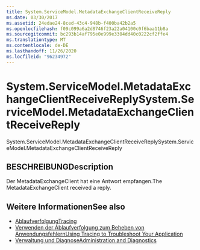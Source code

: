 ```yaml
---
title: System.ServiceModel.MetadataExchangeClientReceiveReply
ms.date: 03/30/2017
ms.assetid: 24edae24-8ced-43c4-948b-f400ba42b2a5
ms.openlocfilehash: f09c099a6a2d8746f23a22a04100c0f6baa11b8a
ms.sourcegitcommit: bc293b14af795e0e999e3304dd40c0222cf2ffe4
ms.translationtype: MT
ms.contentlocale: de-DE
ms.lasthandoff: 11/26/2020
ms.locfileid: "96234972"
---
```

# <a name="systemservicemodelmetadataexchangeclientreceivereply"></a><span data-ttu-id="9dcf8-102">System.ServiceModel.MetadataExchangeClientReceiveReply</span><span class="sxs-lookup"><span data-stu-id="9dcf8-102">System.ServiceModel.MetadataExchangeClientReceiveReply</span></span>

<span data-ttu-id="9dcf8-103">System.ServiceModel.MetadataExchangeClientReceiveReply</span><span class="sxs-lookup"><span data-stu-id="9dcf8-103">System.ServiceModel.MetadataExchangeClientReceiveReply</span></span>  
  
## <a name="description"></a><span data-ttu-id="9dcf8-104">BESCHREIBUNG</span><span class="sxs-lookup"><span data-stu-id="9dcf8-104">Description</span></span>  

 <span data-ttu-id="9dcf8-105">Der MetadataExchangeClient hat eine Antwort empfangen.</span><span class="sxs-lookup"><span data-stu-id="9dcf8-105">The MetadataExchangeClient received a reply.</span></span>  
  
## <a name="see-also"></a><span data-ttu-id="9dcf8-106">Weitere Informationen</span><span class="sxs-lookup"><span data-stu-id="9dcf8-106">See also</span></span>

- [<span data-ttu-id="9dcf8-107">Ablaufverfolgung</span><span class="sxs-lookup"><span data-stu-id="9dcf8-107">Tracing</span></span>](index.md)
- [<span data-ttu-id="9dcf8-108">Verwenden der Ablaufverfolgung zum Beheben von Anwendungsfehlern</span><span class="sxs-lookup"><span data-stu-id="9dcf8-108">Using Tracing to Troubleshoot Your Application</span></span>](using-tracing-to-troubleshoot-your-application.md)
- [<span data-ttu-id="9dcf8-109">Verwaltung und Diagnose</span><span class="sxs-lookup"><span data-stu-id="9dcf8-109">Administration and Diagnostics</span></span>](../index.md)
